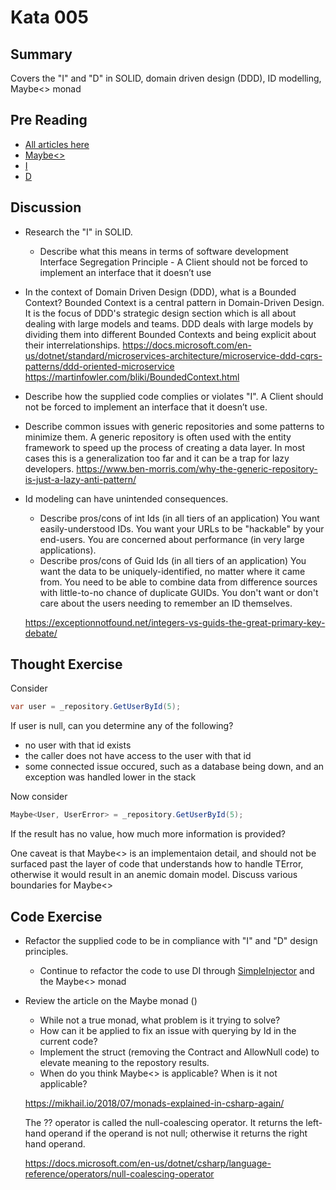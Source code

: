 # Kata 005

## Summary
 Covers the "I" and "D" in SOLID, domain driven design (DDD), ID modelling, Maybe<> monad

## Pre Reading
- [All articles here](https://martinfowler.com/tags/domain%20driven%20design.html)
- [Maybe<>](https://enterprisecraftsmanship.com/2015/03/13/functional-c-non-nullable-reference-types/)
- [I](https://www.dotnetcurry.com/software-gardening/1257/interface-segregation-principle-isp-solid-principle)
- [D](https://www.dotnetcurry.com/software-gardening/1284/dependency-injection-solid-principles)

## Discussion
- Research the "I" in SOLID. 
    * Describe what this means in terms of software development
    Interface Segregation Principle - A Client should not be forced to implement an interface that it doesn’t use

- In the context of Domain Driven Design (DDD), what is a Bounded Context?
Bounded Context is a central pattern in Domain-Driven Design. It is the focus of DDD's strategic design section which is all about dealing with large models and teams. DDD deals with large models by dividing them into different Bounded Contexts and being explicit about their interrelationships.
https://docs.microsoft.com/en-us/dotnet/standard/microservices-architecture/microservice-ddd-cqrs-patterns/ddd-oriented-microservice
https://martinfowler.com/bliki/BoundedContext.html

- Describe how the supplied code complies or violates "I".
A Client should not be forced to implement an interface that it doesn’t use.

- Describe common issues with generic repositories and some patterns to minimize them.
A generic repository is often used with the entity framework to speed up the process of creating a data layer. In most cases this is a generalization too far and it can be a trap for lazy developers.
https://www.ben-morris.com/why-the-generic-repository-is-just-a-lazy-anti-pattern/

- Id modeling can have unintended consequences.
    * Describe pros/cons of int Ids (in all tiers of an application)
        You want easily-understood IDs.
        You want your URLs to be "hackable" by your end-users.
        You are concerned about performance (in very large applications).
    * Describe pros/cons of Guid Ids (in all tiers of an application)
        You want the data to be uniquely-identified, no matter where it came from.
        You need to be able to combine data from difference sources with little-to-no chance of duplicate GUIDs.
        You don't want or don't care about the users needing to remember an ID themselves.

    https://exceptionnotfound.net/integers-vs-guids-the-great-primary-key-debate/

## Thought Exercise
Consider 
``` cs
var user = _repository.GetUserById(5);
```
If user is null, can you determine any of the following?
- no user with that id exists
- the caller does not have access to the user with that id
- some connected issue occured, such as a database being down, and an exception was handled lower in the stack
     
Now consider
``` cs
Maybe<User, UserError> = _repository.GetUserById(5);
```
If the result has no value, how much more information is provided?

One caveat is that Maybe<> is an implementaion detail, and should not be surfaced past the layer of code that understands how to handle TError, otherwise it would result in an anemic domain model. Discuss various boundaries for Maybe<>

## Code Exercise
- Refactor the supplied code to be in compliance with "I" and "D" design principles.
    * Continue to refactor the code to use DI through [SimpleInjector](https://simpleinjector.org/index.html) and the Maybe<> monad

- Review the article on the Maybe monad ()
    * While not a true monad, what problem is it trying to solve?
    * How can it be applied to fix an issue with querying by Id in the current code?
    * Implement the struct (removing the Contract and AllowNull code) to elevate meaning to the repostory results.
    * When do you think Maybe<> is applicable? When is it not applicable?

    https://mikhail.io/2018/07/monads-explained-in-csharp-again/
    
    The ?? operator is called the null-coalescing operator. It returns the left-hand operand if the operand is not null; otherwise it returns the right hand operand.

    https://docs.microsoft.com/en-us/dotnet/csharp/language-reference/operators/null-coalescing-operator